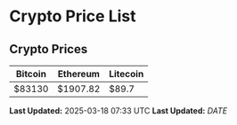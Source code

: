 # Crypto Price List

## Crypto Prices
| Bitcoin | Ethereum | Litecoin |
| ------- | -------- | -------- |
| $83130 | $1907.82 | $89.7 |
**Last Updated:** 2025-03-18 07:33 UTC
**Last Updated:** $DATE$
